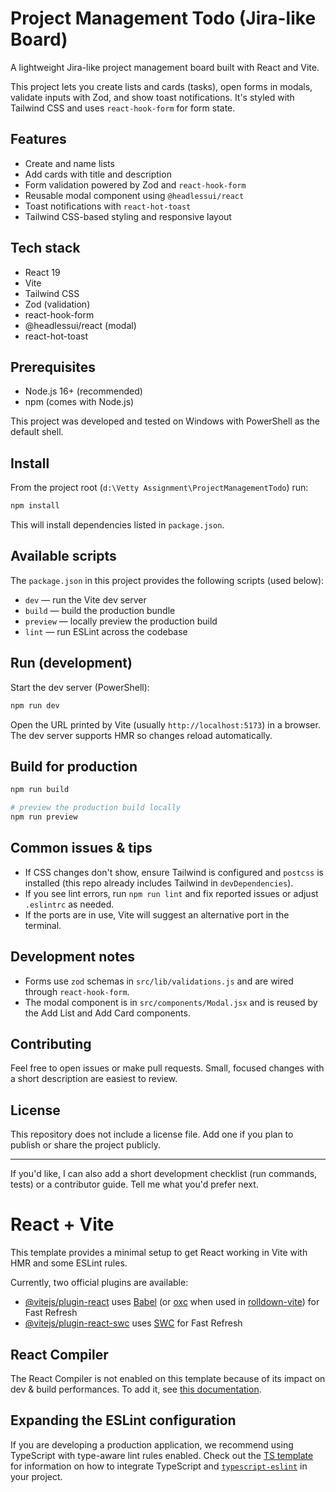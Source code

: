 # Project Management Todo (Jira-like Board)

A lightweight Jira-like project management board built with React and Vite.

This project lets you create lists and cards (tasks), open forms in modals, validate inputs with Zod, and show toast notifications. It's styled with Tailwind CSS and uses `react-hook-form` for form state.

## Features

- Create and name lists
- Add cards with title and description
- Form validation powered by Zod and `react-hook-form`
- Reusable modal component using `@headlessui/react`
- Toast notifications with `react-hot-toast`
- Tailwind CSS-based styling and responsive layout

## Tech stack

- React 19
- Vite
- Tailwind CSS
- Zod (validation)
- react-hook-form
- @headlessui/react (modal)
- react-hot-toast

## Prerequisites

- Node.js 16+ (recommended)
- npm (comes with Node.js)

This project was developed and tested on Windows with PowerShell as the default shell.

## Install

From the project root (`d:\Vetty Assignment\ProjectManagementTodo`) run:

```powershell
npm install
```

This will install dependencies listed in `package.json`.

## Available scripts

The `package.json` in this project provides the following scripts (used below):

- `dev` — run the Vite dev server
- `build` — build the production bundle
- `preview` — locally preview the production build
- `lint` — run ESLint across the codebase

## Run (development)

Start the dev server (PowerShell):

```powershell
npm run dev
```

Open the URL printed by Vite (usually `http://localhost:5173`) in a browser. The dev server supports HMR so changes reload automatically.

## Build for production

```powershell
npm run build

# preview the production build locally
npm run preview
```

## Common issues & tips

- If CSS changes don't show, ensure Tailwind is configured and `postcss` is installed (this repo already includes Tailwind in `devDependencies`).
- If you see lint errors, run `npm run lint` and fix reported issues or adjust `.eslintrc` as needed.
- If the ports are in use, Vite will suggest an alternative port in the terminal.

## Development notes

- Forms use `zod` schemas in `src/lib/validations.js` and are wired through `react-hook-form`.
- The modal component is in `src/components/Modal.jsx` and is reused by the Add List and Add Card components.

## Contributing

Feel free to open issues or make pull requests. Small, focused changes with a short description are easiest to review.

## License

This repository does not include a license file. Add one if you plan to publish or share the project publicly.

---

If you'd like, I can also add a short development checklist (run commands, tests) or a contributor guide. Tell me what you'd prefer next.
# React + Vite

This template provides a minimal setup to get React working in Vite with HMR and some ESLint rules.

Currently, two official plugins are available:

- [@vitejs/plugin-react](https://github.com/vitejs/vite-plugin-react/blob/main/packages/plugin-react) uses [Babel](https://babeljs.io/) (or [oxc](https://oxc.rs) when used in [rolldown-vite](https://vite.dev/guide/rolldown)) for Fast Refresh
- [@vitejs/plugin-react-swc](https://github.com/vitejs/vite-plugin-react/blob/main/packages/plugin-react-swc) uses [SWC](https://swc.rs/) for Fast Refresh

## React Compiler

The React Compiler is not enabled on this template because of its impact on dev & build performances. To add it, see [this documentation](https://react.dev/learn/react-compiler/installation).

## Expanding the ESLint configuration

If you are developing a production application, we recommend using TypeScript with type-aware lint rules enabled. Check out the [TS template](https://github.com/vitejs/vite/tree/main/packages/create-vite/template-react-ts) for information on how to integrate TypeScript and [`typescript-eslint`](https://typescript-eslint.io) in your project.
